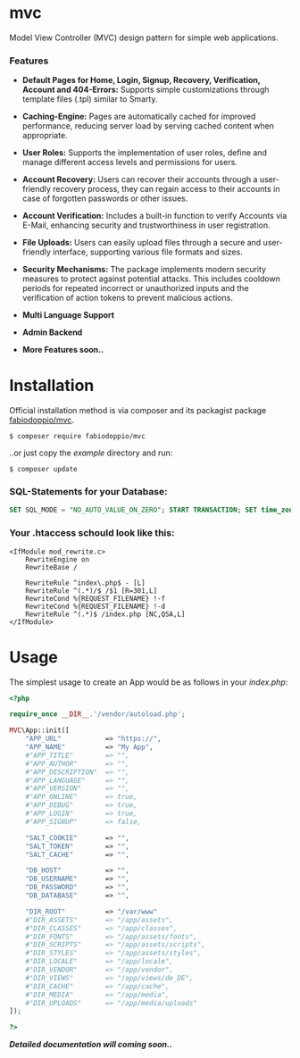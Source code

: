 # mvc
Model View Controller (MVC) design pattern for simple web applications.

### Features

- **Default Pages for Home, Login, Signup, Recovery, Verification, Account and 404-Errors:** Supports simple customizations through template files (.tpl) similar to Smarty.

- **Caching-Engine:** Pages are automatically cached for improved performance, reducing server load by serving cached content when appropriate.

- **User Roles:** Supports the implementation of user roles, define and manage different access levels and permissions for users.

- **Account Recovery:** Users can recover their accounts through a user-friendly recovery process, they can regain access to their accounts in case of forgotten passwords or other issues.

- **Account Verification:**  Includes a built-in function to verify Accounts via E-Mail, enhancing security and trustworthiness in user registration.

- **File Uploads:** Users can easily upload files through a secure and user-friendly interface, supporting various file formats and sizes.

- **Security Mechanisms:** The package implements modern security measures to protect against potential attacks. This includes cooldown periods for repeated incorrect or unauthorized inputs and the verification of action tokens to prevent malicious actions.

- **Multi Language Support**

- **Admin Backend**

- **More Features soon..**


Installation
============

Official installation method is via composer and its packagist package [fabiodoppio/mvc](https://packagist.org/packages/fabiodoppio/mvc).

```
$ composer require fabiodoppio/mvc
```

..or just copy the _example_ directory and run:
```
$ composer update
```

### SQL-Statements for your Database:

```sql
SET SQL_MODE = "NO_AUTO_VALUE_ON_ZERO"; START TRANSACTION; SET time_zone = "+00:00"; CREATE TABLE `app_accounts`( `id` int UNSIGNED NOT NULL, `username` varchar(64) CHARACTER SET utf8mb4 COLLATE utf8mb4_general_ci NOT NULL, `email` varchar(64) CHARACTER SET utf8mb4 COLLATE utf8mb4_general_ci NOT NULL, `password` varchar(64) CHARACTER SET utf8mb4 COLLATE utf8mb4_general_ci NOT NULL, `token` varchar(64) CHARACTER SET utf8mb4 COLLATE utf8mb4_general_ci NOT NULL, `role` int UNSIGNED NOT NULL, `registered` datetime NOT NULL DEFAULT CURRENT_TIMESTAMP, `lastaction` datetime NOT NULL DEFAULT CURRENT_TIMESTAMP ON UPDATE CURRENT_TIMESTAMP) ENGINE=InnoDB DEFAULT CHARSET=utf8mb4 COLLATE=utf8mb4_general_ci; CREATE TABLE `app_accounts_meta` ( `id` int UNSIGNED NOT NULL, `name` varchar(64) CHARACTER SET utf8mb4 COLLATE utf8mb4_general_ci NOT NULL, `value` text COLLATE utf8mb4_general_ci NOT NULL ) ENGINE=InnoDB DEFAULT CHARSET=utf8mb4 COLLATE=utf8mb4_general_ci; CREATE TABLE `app_accounts_watchlist` ( `id` int UNSIGNED NOT NULL, `request` varchar(64) CHARACTER SET utf8mb4 COLLATE utf8mb4_general_ci NOT NULL, `detected` datetime NOT NULL DEFAULT CURRENT_TIMESTAMP ) ENGINE=InnoDB DEFAULT CHARSET=utf8mb4 COLLATE=utf8mb4_general_ci; CREATE TABLE `app_badwords` ( `id` int UNSIGNED NOT NULL, `badword` varchar(64) CHARACTER SET utf8mb4 COLLATE utf8mb4_general_ci NOT NULL ) ENGINE=InnoDB DEFAULT CHARSET=utf8mb4 COLLATE=utf8mb4_general_ci; CREATE TABLE `app_config` ( `name` varchar(64) COLLATE utf8mb4_general_ci NOT NULL, `value` text COLLATE utf8mb4_general_ci NOT NULL ) ENGINE=InnoDB DEFAULT CHARSET=utf8mb4 COLLATE=utf8mb4_general_ci; CREATE TABLE `app_pages` ( `slug` varchar(64) COLLATE utf8mb4_general_ci NOT NULL, `title` varchar(256) COLLATE utf8mb4_general_ci NOT NULL, `description` varchar(512) COLLATE utf8mb4_general_ci NOT NULL, `robots` varchar(64) COLLATE utf8mb4_general_ci NOT NULL, `template` varchar(64) COLLATE utf8mb4_general_ci NOT NULL, `role` int UNSIGNED NOT NULL ) ENGINE=InnoDB DEFAULT CHARSET=utf8mb4 COLLATE=utf8mb4_general_ci; ALTER TABLE `app_accounts` ADD PRIMARY KEY (`id`), ADD UNIQUE KEY `username` (`username`), ADD UNIQUE KEY `email` (`email`); ALTER TABLE `app_accounts_meta` ADD PRIMARY KEY (`id`,`name`); ALTER TABLE `app_accounts_watchlist` ADD PRIMARY KEY (`id`,`detected`); ALTER TABLE `app_badwords` ADD PRIMARY KEY (`id`); ALTER TABLE `app_config` ADD PRIMARY KEY (`name`); ALTER TABLE `app_pages` ADD PRIMARY KEY (`slug`); ALTER TABLE `app_accounts` MODIFY `id` int UNSIGNED NOT NULL AUTO_INCREMENT; ALTER TABLE `app_badwords` MODIFY `id` int UNSIGNED NOT NULL AUTO_INCREMENT; ALTER TABLE `app_accounts_meta` ADD CONSTRAINT `app_accounts_meta_ibfk_1` FOREIGN KEY (`id`) REFERENCES `app_accounts` (`id`) ON DELETE CASCADE ON UPDATE CASCADE; ALTER TABLE `app_accounts_watchlist` ADD CONSTRAINT `app_accounts_watchlist_ibfk_1` FOREIGN KEY (`id`) REFERENCES `app_accounts` (`id`) ON DELETE CASCADE ON UPDATE CASCADE; COMMIT;
```


### Your .htaccess schould look like this:

```
<IfModule mod_rewrite.c>
    RewriteEngine on
    RewriteBase /
    
    RewriteRule ^index\.php$ - [L]
    RewriteRule ^(.*)/$ /$1 [R=301,L]
    RewriteCond %{REQUEST_FILENAME} !-f
    RewriteCond %{REQUEST_FILENAME} !-d
    RewriteRule ^(.*)$ /index.php [NC,QSA,L]
</IfModule>
```


Usage
=====

The simplest usage to create an App would be as follows in your _index.php_:

```php
<?php

require_once __DIR__.'/vendor/autoload.php';

MVC\App::init([
    "APP_URL"           => "https://",
    "APP_NAME"          => "My App",
    #"APP_TITLE"        => "",
    #"APP_AUTHOR"       => "",
    #"APP_DESCRIPTION"  => "",
    #"APP_LANGUAGE"     => "",
    #"APP_VERSION"      => "",
    #"APP_ONLINE"       => true,
    #"APP_DEBUG"        => true,
    #"APP_LOGIN"        => true,
    #"APP_SIGNUP"       => false,

    "SALT_COOKIE"       => "",
    "SALT_TOKEN"        => "",
    "SALT_CACHE"        => "",

    "DB_HOST"           => "",
    "DB_USERNAME"       => "",
    "DB_PASSWORD"       => "",
    "DB_DATABASE"       => "",

    "DIR_ROOT"          => "/var/www"
    #"DIR_ASSETS"       => "/app/assets",
    #"DIR_CLASSES"      => "/app/classes",
    #"DIR_FONTS"        => "/app/assets/fonts",    
    #"DIR_SCRIPTS"      => "/app/assets/scripts",
    #"DIR_STYLES"       => "/app/assets/styles",
    #"DIR_LOCALE"       => "/app/locale",
    #"DIR_VENDOR"       => "/app/vendor",
    #"DIR_VIEWS"        => "/app/views/de_DE",
    #"DIR_CACHE"        => "/app/cache",
    #"DIR_MEDIA"        => "/app/media",
    #"DIR_UPLOADS"      => "/app/media/uploads"
]);

?>
```

***Detailed documentation will coming soon..***
